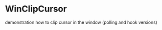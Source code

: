 WinClipCursor
=============

demonstration how to clip cursor in the window (polling and hook versions)
